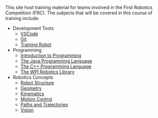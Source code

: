 This site host training material for teams involved in the First Robotics Competition (FRC). The subjects that will be covered in this course of training include:

- Development Tools
  - [VSCode](Tools/VSCode.md)
  - [Git](Tools/git.md)
  - [Training Robot](Tools/trainingRobot.md)
- Programming
  - [Introduction to Programming](Languages/intro.md)
  - [The Java Programming Language](Languages/Java/intro.md)
  - [The C++ Programming Language](Languages/CPP/intro.md)
  - [The WPI Robotics Library](Languages/WPILib/wpilib.md)
- Robotics Concepts
  - [Robot Structure](Concepts/RobotStructure/intro.md)
  - [Geometry](Concepts/Geometry/intro.md)
  - [Kinematics](Concepts/Kinematics/intro.md)
  - [Motion Control](Concepts/Motion/intro.md)
  - [Paths and Trajectories](Concepts/Trajectory/intro.md)
  - [Vision](Concepts/Vision/intro.md)


